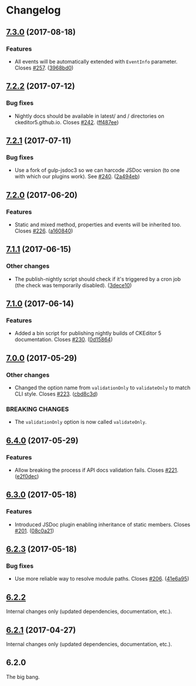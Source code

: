 Changelog
=========

## [7.3.0](https://github.com/ckeditor/ckeditor5-dev/compare/@ckeditor/ckeditor5-dev-docs@7.2.2...@ckeditor/ckeditor5-dev-docs@7.3.0) (2017-08-18)

### Features

* All events will be automatically extended with `EventInfo` parameter. Closes [#257](https://github.com/ckeditor/ckeditor5-dev/issues/257). ([3968bd0](https://github.com/ckeditor/ckeditor5-dev/commit/3968bd0))


## [7.2.2](https://github.com/ckeditor/ckeditor5-dev/compare/@ckeditor/ckeditor5-dev-docs@7.2.1...@ckeditor/ckeditor5-dev-docs@7.2.2) (2017-07-12)

### Bug fixes

* Nightly docs should be available in latest/ and <version>/ directories on ckeditor5.github.io. Closes [#242](https://github.com/ckeditor/ckeditor5-dev/issues/242). ([ff487ee](https://github.com/ckeditor/ckeditor5-dev/commit/ff487ee))


## [7.2.1](https://github.com/ckeditor/ckeditor5-dev/compare/@ckeditor/ckeditor5-dev-docs@7.2.0...@ckeditor/ckeditor5-dev-docs@7.2.1) (2017-07-11)

### Bug fixes

* Use a fork of gulp-jsdoc3 so we can harcode JSDoc version (to one with which our plugins work). See [#240](https://github.com/ckeditor/ckeditor5-dev/issues/240). ([2a494eb](https://github.com/ckeditor/ckeditor5-dev/commit/2a494eb))


## [7.2.0](https://github.com/ckeditor/ckeditor5-dev/compare/@ckeditor/ckeditor5-dev-docs@7.1.1...@ckeditor/ckeditor5-dev-docs@7.2.0) (2017-06-20)

### Features

* Static and mixed method, properties and events will be inherited too. Closes [#226](https://github.com/ckeditor/ckeditor5-dev/issues/226). ([a160840](https://github.com/ckeditor/ckeditor5-dev/commit/a160840))


## [7.1.1](https://github.com/ckeditor/ckeditor5-dev/compare/@ckeditor/ckeditor5-dev-docs@7.1.0...@ckeditor/ckeditor5-dev-docs@7.1.1) (2017-06-15)

### Other changes

* The publish-nightly script should check if it's triggered by a cron job (the check was temporarily disabled). ([3dece10](https://github.com/ckeditor/ckeditor5-dev/commit/3dece10))


## [7.1.0](https://github.com/ckeditor/ckeditor5-dev/compare/@ckeditor/ckeditor5-dev-docs@7.0.0...@ckeditor/ckeditor5-dev-docs@7.1.0) (2017-06-14)

### Features

* Added a bin script for publishing nightly builds of CKEditor 5 documentation. Closes [#230](https://github.com/ckeditor/ckeditor5-dev/issues/230). ([0d15864](https://github.com/ckeditor/ckeditor5-dev/commit/0d15864))


## [7.0.0](https://github.com/ckeditor/ckeditor5-dev/compare/@ckeditor/ckeditor5-dev-docs@6.4.0...@ckeditor/ckeditor5-dev-docs@7.0.0) (2017-05-29)

### Other changes

* Changed the option name from `validationOnly` to `validateOnly` to match CLI style. Closes [#223](https://github.com/ckeditor/ckeditor5-dev/issues/223). ([cbd8c3d](https://github.com/ckeditor/ckeditor5-dev/commit/cbd8c3d))

### BREAKING CHANGES

* The `validationOnly` option is now called `validateOnly`.


## [6.4.0](https://github.com/ckeditor/ckeditor5-dev/compare/@ckeditor/ckeditor5-dev-docs@6.3.0...@ckeditor/ckeditor5-dev-docs@6.4.0) (2017-05-29)

### Features

* Allow breaking the process if API docs validation fails. Closes [#221](https://github.com/ckeditor/ckeditor5-dev/issues/221). ([e2f0dec](https://github.com/ckeditor/ckeditor5-dev/commit/e2f0dec))


## [6.3.0](https://github.com/ckeditor/ckeditor5-dev/compare/@ckeditor/ckeditor5-dev-docs@6.2.3...@ckeditor/ckeditor5-dev-docs@6.3.0) (2017-05-18)

### Features

* Introduced JSDoc plugin enabling inheritance of static members. Closes [#201](https://github.com/ckeditor/ckeditor5-dev/issues/201). ([08c0a21](https://github.com/ckeditor/ckeditor5-dev/commit/08c0a21))


## [6.2.3](https://github.com/ckeditor/ckeditor5-dev/compare/@ckeditor/ckeditor5-dev-docs@6.2.2...@ckeditor/ckeditor5-dev-docs@6.2.3) (2017-05-18)

### Bug fixes

* Use more reliable way to resolve module paths. Closes [#206](https://github.com/ckeditor/ckeditor5-dev/issues/206). ([41e6a95](https://github.com/ckeditor/ckeditor5-dev/commit/41e6a95))


## [6.2.2](https://github.com/ckeditor/ckeditor5-dev/compare/@ckeditor/ckeditor5-dev-docs@6.2.1...@ckeditor/ckeditor5-dev-docs@6.2.2)

Internal changes only (updated dependencies, documentation, etc.).


## [6.2.1](https://github.com/ckeditor/ckeditor5-dev/compare/@ckeditor/ckeditor5-dev-docs@6.2.0...@ckeditor/ckeditor5-dev-docs@6.2.1) (2017-04-27)

Internal changes only (updated dependencies, documentation, etc.).


## 6.2.0

The big bang.
